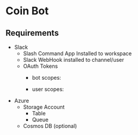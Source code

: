 # Coin Bot

## Requirements
- Slack
  - Slash Command App Installed to workspace
  - Slack WebHook installed to channel/user
  - OAuth Tokens
    - bot scopes:

    - user scopes:
- Azure
  - Storage Account
    - Table
    - Queue
  - Cosmos DB (optional)
